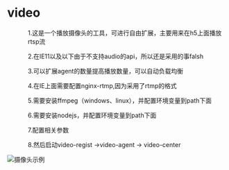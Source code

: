 # video
<ul>
<ol>1.这是一个播放摄像头的工具，可进行自由扩展，主要用来在h5上面播放rtsp流</ol>
<ol>2.在IE11以及以下由于不支持audio的api，所以还是采用的事falsh</ol>
<ol>3.可以扩展agent的数量提高播放数量，可以自动负载均衡</ol>
<ol>4.在IE上面需要配置nginx-rtmp,因为采用了rtmp的格式</ol>
<ol>5.需要安装ffmpeg（windows、linux），并配置环境变量到path下面</ol>
<ol>6.需要安装nodejs，并配置环境变量到path下面</ol>
<ol>7.配置相关参数</ol>
<ol>8.然后启动video-regist ->video-agent -> video-center</ol>
</ul>
<img src="play.png" alt="摄像头示例">

